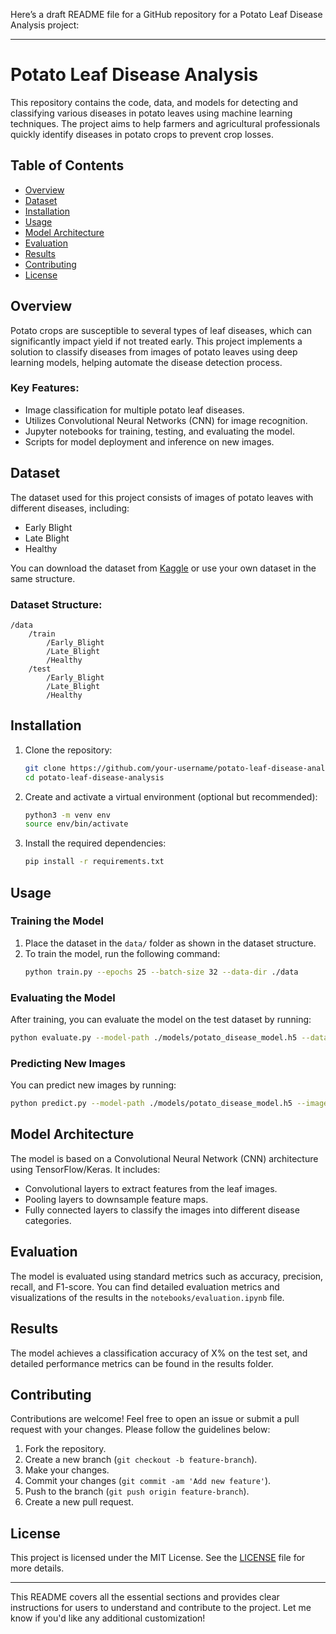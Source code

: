 Here’s a draft README file for a GitHub repository for a Potato Leaf Disease Analysis project:

---

# Potato Leaf Disease Analysis

This repository contains the code, data, and models for detecting and classifying various diseases in potato leaves using machine learning techniques. The project aims to help farmers and agricultural professionals quickly identify diseases in potato crops to prevent crop losses.

## Table of Contents

- [Overview](#overview)
- [Dataset](#dataset)
- [Installation](#installation)
- [Usage](#usage)
- [Model Architecture](#model-architecture)
- [Evaluation](#evaluation)
- [Results](#results)
- [Contributing](#contributing)
- [License](#license)

## Overview

Potato crops are susceptible to several types of leaf diseases, which can significantly impact yield if not treated early. This project implements a solution to classify diseases from images of potato leaves using deep learning models, helping automate the disease detection process.

### Key Features:
- Image classification for multiple potato leaf diseases.
- Utilizes Convolutional Neural Networks (CNN) for image recognition.
- Jupyter notebooks for training, testing, and evaluating the model.
- Scripts for model deployment and inference on new images.

## Dataset

The dataset used for this project consists of images of potato leaves with different diseases, including:
- Early Blight
- Late Blight
- Healthy

You can download the dataset from [Kaggle](https://www.kaggle.com/vipoooool/potato-disease) or use your own dataset in the same structure.

### Dataset Structure:
```
/data
    /train
        /Early_Blight
        /Late_Blight
        /Healthy
    /test
        /Early_Blight
        /Late_Blight
        /Healthy
```

## Installation

1. Clone the repository:
   ```bash
   git clone https://github.com/your-username/potato-leaf-disease-analysis.git
   cd potato-leaf-disease-analysis
   ```

2. Create and activate a virtual environment (optional but recommended):
   ```bash
   python3 -m venv env
   source env/bin/activate
   ```

3. Install the required dependencies:
   ```bash
   pip install -r requirements.txt
   ```

## Usage

### Training the Model

1. Place the dataset in the `data/` folder as shown in the dataset structure.
2. To train the model, run the following command:
   ```bash
   python train.py --epochs 25 --batch-size 32 --data-dir ./data
   ```

### Evaluating the Model

After training, you can evaluate the model on the test dataset by running:
```bash
python evaluate.py --model-path ./models/potato_disease_model.h5 --data-dir ./data/test
```

### Predicting New Images

You can predict new images by running:
```bash
python predict.py --model-path ./models/potato_disease_model.h5 --image-path ./path_to_image.jpg
```

## Model Architecture

The model is based on a Convolutional Neural Network (CNN) architecture using TensorFlow/Keras. It includes:
- Convolutional layers to extract features from the leaf images.
- Pooling layers to downsample feature maps.
- Fully connected layers to classify the images into different disease categories.

## Evaluation

The model is evaluated using standard metrics such as accuracy, precision, recall, and F1-score. You can find detailed evaluation metrics and visualizations of the results in the `notebooks/evaluation.ipynb` file.

## Results

The model achieves a classification accuracy of X% on the test set, and detailed performance metrics can be found in the results folder.

## Contributing

Contributions are welcome! Feel free to open an issue or submit a pull request with your changes. Please follow the guidelines below:

1. Fork the repository.
2. Create a new branch (`git checkout -b feature-branch`).
3. Make your changes.
4. Commit your changes (`git commit -am 'Add new feature'`).
5. Push to the branch (`git push origin feature-branch`).
6. Create a new pull request.

## License

This project is licensed under the MIT License. See the [LICENSE](./LICENSE) file for more details.

---

This README covers all the essential sections and provides clear instructions for users to understand and contribute to the project. Let me know if you'd like any additional customization!
